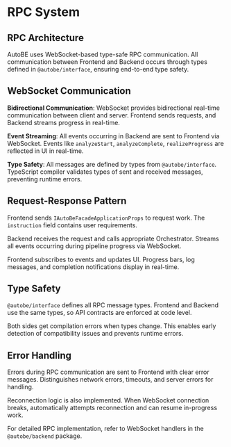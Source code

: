 # RPC System

## RPC Architecture

AutoBE uses WebSocket-based type-safe RPC communication. All communication between Frontend and Backend occurs through types defined in `@autobe/interface`, ensuring end-to-end type safety.

## WebSocket Communication

**Bidirectional Communication**: WebSocket provides bidirectional real-time communication between client and server. Frontend sends requests, and Backend streams progress in real-time.

**Event Streaming**: All events occurring in Backend are sent to Frontend via WebSocket. Events like `analyzeStart`, `analyzeComplete`, `realizeProgress` are reflected in UI in real-time.

**Type Safety**: All messages are defined by types from `@autobe/interface`. TypeScript compiler validates types of sent and received messages, preventing runtime errors.

## Request-Response Pattern

Frontend sends `IAutoBeFacadeApplicationProps` to request work. The `instruction` field contains user requirements.

Backend receives the request and calls appropriate Orchestrator. Streams all events occurring during pipeline progress via WebSocket.

Frontend subscribes to events and updates UI. Progress bars, log messages, and completion notifications display in real-time.

## Type Safety

`@autobe/interface` defines all RPC message types. Frontend and Backend use the same types, so API contracts are enforced at code level.

Both sides get compilation errors when types change. This enables early detection of compatibility issues and prevents runtime errors.

## Error Handling

Errors during RPC communication are sent to Frontend with clear error messages. Distinguishes network errors, timeouts, and server errors for handling.

Reconnection logic is also implemented. When WebSocket connection breaks, automatically attempts reconnection and can resume in-progress work.

For detailed RPC implementation, refer to WebSocket handlers in the `@autobe/backend` package.
